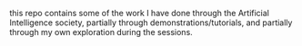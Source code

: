 this repo contains some of the work I have done through the Artificial Intelligence society, partially through demonstrations/tutorials, and partially through my own exploration during the sessions.
